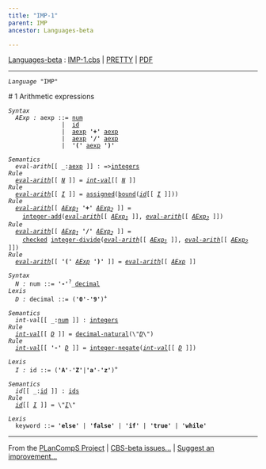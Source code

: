```yaml
---
title: "IMP-1"
parent: IMP
ancestor: Languages-beta

---
```


[Languages-beta] : [IMP-1.cbs] \| [PRETTY] \| [PDF]


----
<div class="highlighter-rouge"><pre class="highlight"><code><i class="keyword">Language</i> <span id="Language_IMP">"IMP"</span></code></pre></div>
# <span id="SectionNumber_1">1</span> Arithmetic expressions

<div class="highlighter-rouge"><pre class="highlight"><code><i class="keyword">Syntax</i> 
  <i class="keyword"></i><i class="var"><i class="var"><span id="VariableStem_AExp">AExp</span></i> :</i> <span class="syn-name"><span id="SyntaxName_aexp">aexp</span></span> ::= <span class="syn-name"><a href="#SyntaxName_num">num</a></span>
               |  <span class="syn-name"><a href="#SyntaxName_id">id</a></span> 
               |  <span class="syn-name"><a href="#SyntaxName_aexp">aexp</a></span> <b class="atom">'+'</b> <span class="syn-name"><a href="#SyntaxName_aexp">aexp</a></span> 
               |  <span class="syn-name"><a href="#SyntaxName_aexp">aexp</a></span> <b class="atom">'/'</b> <span class="syn-name"><a href="#SyntaxName_aexp">aexp</a></span>
               |  <b class="atom">'('</b> <span class="syn-name"><a href="#SyntaxName_aexp">aexp</a></span> <b class="atom">')'</b></code></pre></div>

<div class="highlighter-rouge"><pre class="highlight"><code><i class="keyword">Semantics</i>       
  <i class="sem-name"><span id="SemanticsName_eval-arith">eval-arith</span></i>[[ _:<span class="syn-name"><a href="#SyntaxName_aexp">aexp</a></span> ]] : =><span class="name"><a href="../../../../../Funcons-beta/Values/Primitive/Integers/index.html#Name_integers">integers</a></span>
<i class="keyword">Rule</i>
  <i class="sem-name"><a href="#SemanticsName_eval-arith">eval-arith</a></i>[[ <span id="Variable71_N"><i class="var"><a href="#VariableStem_N">N</a></i></span> ]] = <i class="sem-name"><a href="#SemanticsName_int-val">int-val</a></i>[[ <a href="#Variable71_N"><i class="var">N</i></a> ]]
<i class="keyword">Rule</i>
  <i class="sem-name"><a href="#SemanticsName_eval-arith">eval-arith</a></i>[[ <span id="Variable100_I"><i class="var"><a href="#VariableStem_I">I</a></i></span> ]] = <span class="name"><a href="../../../../../Funcons-beta/Computations/Normal/Storing/index.html#Name_assigned">assigned</a></span>(<span class="name"><a href="../../../../../Funcons-beta/Computations/Normal/Binding/index.html#Name_bound">bound</a></span>(<i class="sem-name"><a href="#SemanticsName_id">id</a></i>[[ <a href="#Variable100_I"><i class="var">I</i></a> ]]))
<i class="keyword">Rule</i>
  <i class="sem-name"><a href="#SemanticsName_eval-arith">eval-arith</a></i>[[ <span id="Variable144_AExp1"><i class="var"><a href="#VariableStem_AExp">AExp</a><sub class="sub">1</sub></i></span> <b class="atom">'+'</b> <span id="Variable152_AExp2"><i class="var"><a href="#VariableStem_AExp">AExp</a><sub class="sub">2</sub></i></span> ]] = 
    <span class="name"><a href="../../../../../Funcons-beta/Values/Primitive/Integers/index.html#Name_integer-add">integer-add</a></span>(<i class="sem-name"><a href="#SemanticsName_eval-arith">eval-arith</a></i>[[ <a href="#Variable144_AExp1"><i class="var">AExp<sub class="sub">1</sub></i></a> ]], <i class="sem-name"><a href="#SemanticsName_eval-arith">eval-arith</a></i>[[ <a href="#Variable152_AExp2"><i class="var">AExp<sub class="sub">2</sub></i></a> ]])
<i class="keyword">Rule</i>
  <i class="sem-name"><a href="#SemanticsName_eval-arith">eval-arith</a></i>[[ <span id="Variable206_AExp1"><i class="var"><a href="#VariableStem_AExp">AExp</a><sub class="sub">1</sub></i></span> <b class="atom">'/'</b> <span id="Variable214_AExp2"><i class="var"><a href="#VariableStem_AExp">AExp</a><sub class="sub">2</sub></i></span> ]] = 
    <span class="name"><a href="../../../../../Funcons-beta/Computations/Abnormal/Failing/index.html#Name_checked">checked</a></span> <span class="name"><a href="../../../../../Funcons-beta/Values/Primitive/Integers/index.html#Name_integer-divide">integer-divide</a></span>(<i class="sem-name"><a href="#SemanticsName_eval-arith">eval-arith</a></i>[[ <a href="#Variable206_AExp1"><i class="var">AExp<sub class="sub">1</sub></i></a> ]], <i class="sem-name"><a href="#SemanticsName_eval-arith">eval-arith</a></i>[[ <a href="#Variable214_AExp2"><i class="var">AExp<sub class="sub">2</sub></i></a> ]])
<i class="keyword">Rule</i>
  <i class="sem-name"><a href="#SemanticsName_eval-arith">eval-arith</a></i>[[ <b class="atom">'('</b> <span id="Variable271_AExp"><i class="var"><a href="#VariableStem_AExp">AExp</a></i></span> <b class="atom">')'</b> ]] = <i class="sem-name"><a href="#SemanticsName_eval-arith">eval-arith</a></i>[[ <a href="#Variable271_AExp"><i class="var">AExp</i></a> ]]</code></pre></div>

<div class="highlighter-rouge"><pre class="highlight"><code><i class="keyword">Syntax</i>
  <i class="keyword"></i><i class="var"><i class="var"><span id="VariableStem_N">N</span></i> :</i> <span class="syn-name"><span id="SyntaxName_num">num</span></span> ::= <b class="atom">'-'</b><sup class="sup">?</sup>_<span class="syn-name"><a href="#SyntaxName_decimal">decimal</a></span>
<i class="keyword">Lexis</i>
  <i class="keyword"></i><i class="var"><i class="var"><span id="VariableStem_D">D</span></i> :</i> <span class="syn-name"><span id="SyntaxName_decimal">decimal</span></span> ::= (<b class="atom">'0'</b>-<b class="atom">'9'</b>)<sup class="sup">+</sup></code></pre></div>

<div class="highlighter-rouge"><pre class="highlight"><code><i class="keyword">Semantics</i>
  <i class="sem-name"><span id="SemanticsName_int-val">int-val</span></i>[[ _:<span class="syn-name"><a href="#SyntaxName_num">num</a></span> ]] : <span class="name"><a href="../../../../../Funcons-beta/Values/Primitive/Integers/index.html#Name_integers">integers</a></span>
<i class="keyword">Rule</i>
  <i class="sem-name"><a href="#SemanticsName_int-val">int-val</a></i>[[ <span id="Variable361_D"><i class="var"><a href="#VariableStem_D">D</a></i></span> ]] = <span class="name"><a href="../../../../../Funcons-beta/Values/Primitive/Integers/index.html#Name_decimal-natural">decimal-natural</a></span>(\"<a href="#Variable361_D"><i class="var">D</i></a>\")
<i class="keyword">Rule</i>
  <i class="sem-name"><a href="#SemanticsName_int-val">int-val</a></i>[[ <b class="atom">'-'</b> <span id="Variable393_D"><i class="var"><a href="#VariableStem_D">D</a></i></span> ]] = <span class="name"><a href="../../../../../Funcons-beta/Values/Primitive/Integers/index.html#Name_integer-negate">integer-negate</a></span>(<i class="sem-name"><a href="#SemanticsName_int-val">int-val</a></i>[[ <a href="#Variable393_D"><i class="var">D</i></a> ]])</code></pre></div>


<div class="highlighter-rouge"><pre class="highlight"><code><i class="keyword">Lexis</i>
  <i class="keyword"></i><i class="var"><i class="var"><span id="VariableStem_I">I</span></i> :</i> <span class="syn-name"><span id="SyntaxName_id">id</span></span> ::= (<b class="atom">'A'</b>-<b class="atom">'Z'</b>|<b class="atom">'a'</b>-<b class="atom">'z'</b>)<sup class="sup">+</sup></code></pre></div>

<div class="highlighter-rouge"><pre class="highlight"><code><i class="keyword">Semantics</i>
  <i class="sem-name"><span id="SemanticsName_id">id</span></i>[[ _:<span class="syn-name"><a href="#SyntaxName_id">id</a></span> ]] : <span class="name"><a href="../../../../../Funcons-beta/Computations/Normal/Binding/index.html#Name_ids">ids</a></span>
<i class="keyword">Rule</i>
  <i class="sem-name"><a href="#SemanticsName_id">id</a></i>[[ <span id="Variable468_I"><i class="var"><a href="#VariableStem_I">I</a></i></span> ]] = \"<a href="#Variable468_I"><i class="var">I</i></a>\"</code></pre></div>


<div class="highlighter-rouge"><pre class="highlight"><code><i class="keyword">Lexis</i>
  <i class="keyword"></i><i class="var"></i><span class="syn-name"><span id="SyntaxName_keyword">keyword</span></span> ::= <b class="atom">'else'</b> | <b class="atom">'false'</b> | <b class="atom">'if'</b> | <b class="atom">'true'</b> | <b class="atom">'while'</b></code></pre></div>



[Funcons-beta]: /CBS-beta/docs/Funcons-beta
  "FUNCONS-BETA"
[Unstable-Funcons-beta]: /CBS-beta/docs/Unstable-Funcons-beta
  "UNSTABLE-FUNCONS-BETA"
[Languages-beta]: /CBS-beta/docs/Languages-beta
  "LANGUAGES-BETA"
[Unstable-Languages-beta]: /CBS-beta/docs/Unstable-Languages-beta
  "UNSTABLE-LANGUAGES-BETA"
[CBS-beta]: /CBS-beta
  "CBS-BETA"
[IMP-1.cbs]: https://github.com/plancomps/CBS-beta/blob/math/Languages-beta/IMP/IMP-cbs/IMP/IMP-1/IMP-1.cbs
  "CBS SOURCE FILE ON GITHUB"
[PLAIN]: /CBS-beta/docs/Languages-beta/IMP/IMP-cbs/IMP/IMP-1
  "CBS SOURCE WEB PAGE"
[PRETTY]: /CBS-beta/math/Languages-beta/IMP/IMP-cbs/IMP/IMP-1
  "CBS-KATEX WEB PAGE"
[PDF]: https://github.com/plancomps/CBS-beta/blob/math/Languages-beta/IMP/IMP-cbs/IMP/IMP-1/IMP-1.pdf
  "CBS-LATEX PDF FILE"
[PLanCompS Project]: https://plancomps.github.io
  "PROGRAMMING LANGUAGE COMPONENTS AND SPECIFICATIONS PROJECT HOME PAGE"

____

From the [PLanCompS Project] | [CBS-beta issues...] | [Suggest an improvement...]

[CBS-beta issues...]: https://github.com/plancomps/CBS-beta/issues
   "CBS-BETA ISSUE REPORTS ON GITHUB"
 [Suggest an improvement...]: mailto:plancomps@gmail.com?Subject=CBS-beta%20-%20comment&Body=Re%3A%20CBS-beta%20specification%20at%20IMP/IMP-1/IMP-1.cbs%0A%0AComment/Query/Issue/Suggestion%3A%0A%0A%0ASignature%3A%0A
   "GENERATE AN EMAIL TEMPLATE"
